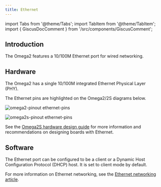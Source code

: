 ```yaml
---
title: Ethernet
---
```


import Tabs from '@theme/Tabs';
import TabItem from '@theme/TabItem';
import { GiscusDocComment } from '/src/components/GiscusComment';

## Introduction

The Omega2 features a 10/100M Ethernet port for wired networking.

## Hardware

The Omega2 has a single 10/100M integrated Ethernet Physical Layer (PHY).

The Ethernet pins are highlighted on the Omega2/2S diagrams below.

<Tabs>
  <TabItem value="omega2" label="Omega2" default>

  ![omega2-pinout ethernet-pins](./assets/omega2-pinout-ethernet-highlights.png)

   </TabItem>
  <TabItem value="omega2s" label="Omega2S">

![omega2s-pinout ethernet-pins](./assets/omega2s-pinout-ethernet-highlights.png)

  </TabItem>
</Tabs>

See the [Omega2S hardware design guide](https://github.com/OnionIoT/Omega2/blob/master/Documents/Omega2S%20Hardware%20Design%20Guide.pdf) for more information and recommendations on designing boards with Ethernet.

## Software

The Ethernet port can be configured to be a client or a Dynamic Host Configuration Protocol (DHCP) host. It is set to client mode by default.

For more information on Ethernet networking, see the [Ethernet networking article](../networking/ethernet).

<GiscusDocComment />

